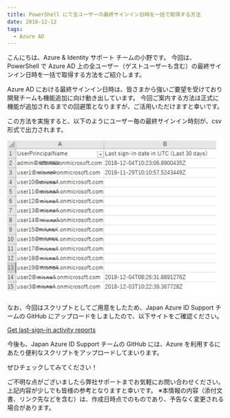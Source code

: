 ```yaml
---
title: PowerShell にて全ユーザーの最終サインイン日時を一括で取得する方法
date: 2018-12-12
tags:
  - Azure AD
---
```


こんにちは、Azure & Identity サポート チームの小野です。
今回は、PowerShell で Azure AD 上の全ユーザー（ゲストユーザーも含む）の最終サインイン日時を一括で取得する方法をご紹介します。

 

Azure AD における最終サインイン日時は、皆さまから強いご要望を受けており開発チームも機能追加に向け動き出しています。
今回ご案内する方法は正式に機能が追加されるまでの回避策となりますが、ご活用いただけますと幸いです。

 
この方法を実施すると、以下のようにユーザー毎の最終サインイン時刻が、csv 形式で出力されます。

![](./last-signin-reports/csv.png)

なお、今回はスクリプトとしてご用意をしたため、Japan Azure ID Support チームの GitHub にアップロードをしましたので、以下サイトをご確認ください。

[Get last-sign-in activity reports](https://github.com/jpazureid/get-last-signin-reports)

 

今後も、Japan Azure ID Support チームの GitHub には、Azure を利用するにあたり便利なスクリプトをアップロードしてまいります。

ぜひチェックしてみてください！

 

ご不明な点がございましたら弊社サポートまでお気軽にお問い合わせください。
上記内容が少しでも皆様の参考となりますと幸いです。
※本情報の内容（添付文書、リンク先などを含む）は、作成日時点でのものであり、予告なく変更される場合があります。